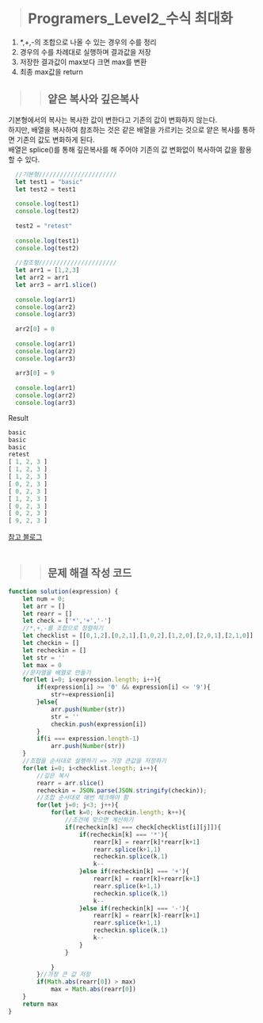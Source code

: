 ><h1>Programers_Level2_수식 최대화</h1>
1. *,+,-의 조합으로 나올 수 있는 경우의 수를 정리
2. 경우의 수를 차례대로 실행하며 결과값을 저장
3. 저장한 결과값이 max보다 크면 max를 변환
4. 최종 max값을 return

>><h2>얕은 복사와 깊은복사</h2>
기본형에서의 복사는 복사한 값이 변한다고 기존의 값이 변화하지 않는다.<br>
하지만, 배열을 복사하여 참조하는 것은 같은 배열을 가르키는 것으로 얕은 복사를 통하면 기존의 값도 변화하게 된다.<br>
배열은 splice()를 통해 깊은복사를 해 주어야 기존의 값 변화없이 복사하여 값을 활용할 수 있다.<br>
```javascript
  //기본형//////////////////////
  let test1 = "basic"
  let test2 = test1
  
  console.log(test1)
  console.log(test2)
  
  test2 = "retest"
  
  console.log(test1)
  console.log(test2)
  
  //참조형//////////////////////
  let arr1 = [1,2,3]
  let arr2 = arr1
  let arr3 = arr1.slice()
  
  console.log(arr1)
  console.log(arr2)
  console.log(arr3)
  
  arr2[0] = 0
  
  console.log(arr1)
  console.log(arr2)
  console.log(arr3)
  
  arr3[0] = 9
  
  console.log(arr1)
  console.log(arr2)
  console.log(arr3)
```
Result
```javascript
basic
basic
basic
retest
[ 1, 2, 3 ]
[ 1, 2, 3 ]
[ 1, 2, 3 ]
[ 0, 2, 3 ]
[ 0, 2, 3 ]
[ 1, 2, 3 ]
[ 0, 2, 3 ]
[ 0, 2, 3 ]
[ 9, 2, 3 ]
```

[참고 블로그](https://bbaktaeho-95.tistory.com/37)
<br><br>

>><h2>문제 해결 작성 코드</h2>
```javascript
function solution(expression) {
    let num = 0;
    let arr = []
    let rearr = []
    let check = ['*','+','-']
    //*,+,-를 조합으로 정렬하기
    let checklist = [[0,1,2],[0,2,1],[1,0,2],[1,2,0],[2,0,1],[2,1,0]]
    let checkin = []
    let recheckin = []
    let str = ''
    let max = 0
    //문자열을 배열로 만들기
    for(let i=0; i<expression.length; i++){
        if(expression[i] >= '0' && expression[i] <= '9'){
            str+=expression[i]
        }else{
            arr.push(Number(str))
            str = ''
            checkin.push(expression[i])
        }
        if(i === expression.length-1)
            arr.push(Number(str))
    }
    //조합을 순서대로 실행하기 => 가장 큰값을 저장하기
    for(let i=0; i<checklist.length; i++){
        //깊은 복사
        rearr = arr.slice()
        recheckin = JSON.parse(JSON.stringify(checkin));
        //조합 순서대로 매번 체크해야 함
        for(let j=0; j<3; j++){
            for(let k=0; k<recheckin.length; k++){
                //조건에 맞으면 계산하기
                if(recheckin[k] === check[checklist[i][j]]){
                    if(recheckin[k] === '*'){
                        rearr[k] = rearr[k]*rearr[k+1]
                        rearr.splice(k+1,1)
                        recheckin.splice(k,1)
                        k--
                    }else if(recheckin[k] === '+'){
                        rearr[k] = rearr[k]+rearr[k+1]
                        rearr.splice(k+1,1)
                        recheckin.splice(k,1)
                        k--
                    }else if(recheckin[k] === '-'){
                        rearr[k] = rearr[k]-rearr[k+1]
                        rearr.splice(k+1,1)
                        recheckin.splice(k,1)
                        k--
                    }
                }
                
            }
        }//가장 큰 값 저장
        if(Math.abs(rearr[0]) > max)
            max = Math.abs(rearr[0])
    }
    return max
}
```
